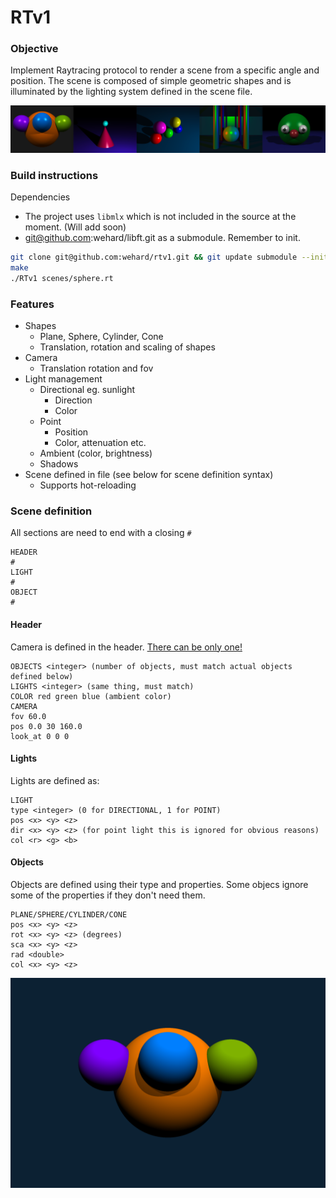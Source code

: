 # RTv1


### Objective
Implement Raytracing protocol to render a scene from a specific angle and position. The scene is composed of simple geometric shapes and is illuminated by the lighting system defined in the scene file.

<img src="https://github.com/wehard/rtv1/blob/master/assets/rtv1_banner.png?raw=true"/>

### Build instructions

Dependencies
- The project uses ```libmlx``` which is not included in the source at the moment. (Will add soon)
- git@github.com:wehard/libft.git as a submodule. Remember to init.

```sh
git clone git@github.com:wehard/rtv1.git && git update submodule --init
make
./RTv1 scenes/sphere.rt
```

### Features
- Shapes
	- Plane, Sphere, Cylinder, Cone
	- Translation, rotation and scaling of shapes
- Camera
	- Translation rotation and fov
- Light management
	- Directional eg. sunlight
		- Direction
		- Color
	- Point
		- Position
		- Color, attenuation etc.
	- Ambient (color, brightness)
	- Shadows
- Scene defined in file (see below for scene definition syntax)
	- Supports hot-reloading


### Scene definition

All sections are need to end with a closing ```#```
```
HEADER
#
LIGHT
#
OBJECT
#
```

#### Header
Camera is defined in the header. [There can be only one!](https://www.youtube.com/watch?v=_J3VeogFUOs)
```
OBJECTS <integer> (number of objects, must match actual objects defined below)
LIGHTS <integer> (same thing, must match)
COLOR red green blue (ambient color)
CAMERA
fov 60.0
pos 0.0 30 160.0
look_at 0 0 0
```
#### Lights

Lights are defined as:

```
LIGHT
type <integer> (0 for DIRECTIONAL, 1 for POINT)
pos <x> <y> <z>
dir <x> <y> <z> (for point light this is ignored for obvious reasons)
col <r> <g> <b>
```

#### Objects

Objects are defined using their type and properties. Some objecs ignore some of the properties if they don't need them.

```
PLANE/SPHERE/CYLINDER/CONE
pos <x> <y> <z>
rot <x> <y> <z> (degrees)
sca <x> <y> <z>
rad <double>
col <x> <y> <z>
```

<img src="https://github.com/wehard/rtv1/blob/master/assets/rtv1.png?raw=true"/>
